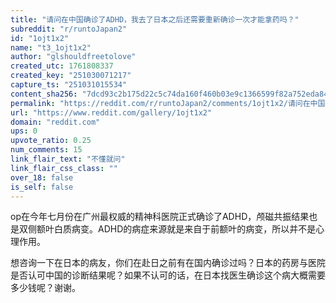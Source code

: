 ```yaml
---
title: "请问在中国确诊了ADHD，我去了日本之后还需要重新确诊一次才能拿药吗？"
subreddit: "r/runtoJapan2"
id: "1ojt1x2"
name: "t3_1ojt1x2"
author: "glshouldfreetolove"
created_utc: 1761808337
created_key: "251030071217"
capture_ts: "251031015534"
content_sha256: "7dcd93c2b175d22c5c74da160f460b03e9c1366599f82a752eda84b3acf6f108"
permalink: "https://reddit.com/r/runtoJapan2/comments/1ojt1x2/请问在中国确诊了adhd我去了日本之后还需要重新确诊一次才能拿药吗/"
url: "https://www.reddit.com/gallery/1ojt1x2"
domain: "reddit.com"
ups: 0
upvote_ratio: 0.25
num_comments: 15
link_flair_text: "不懂就问"
link_flair_css_class: ""
over_18: false
is_self: false
---
```


op在今年七月份在广州最权威的精神科医院正式确诊了ADHD，颅磁共振结果也是双侧额叶白质病变。ADHD的病症来源就是来自于前额叶的病变，所以并不是心理作用。

想咨询一下在日本的病友，你们在赴日之前有在国内确诊过吗？日本的药房与医院是否认可中国的诊断结果呢？如果不认可的话，在日本找医生确诊这个病大概需要多少钱呢？谢谢。
